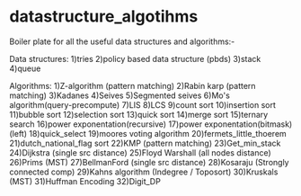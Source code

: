 # datastructure_algotihms
Boiler plate for all the useful data structures and algorithms:-

Data structures:
1)tries 
2)policy based data structure (pbds)
3)stack
4)queue

Algorithms:
1)Z-algorithm (pattern matching)
2)Rabin karp (pattern matching)
3)Kadanes 
4)Seives 
5)Segmented seives 
6)Mo's algorithm(query-precompute)
7)LIS 
8)LCS
9)count sort
10)insertion sort
11)bubble sort
12)selection sort 
13)quick sort
14)merge sort 
15)ternary search
16)power exponentation(recursive)
17)power exponentation(bitmask) (left)
18)quick_select
19)moores voting algorithm
20)fermets_little_thoerem
21)dutch_national_flag sort
22)KMP (pattern matching)
23)Get_min_stack
24)Dijkstra (single src distance)
25)Floyd Warshall (all nodes distance)
26)Prims (MST)
27)BellmanFord (single src distance)
28)Kosaraju (Strongly connected comp)
29)Kahns algorithm (Indegree / Toposort)
30)Kruskals (MST)
31)Huffman Encoding
32)Digit_DP 
